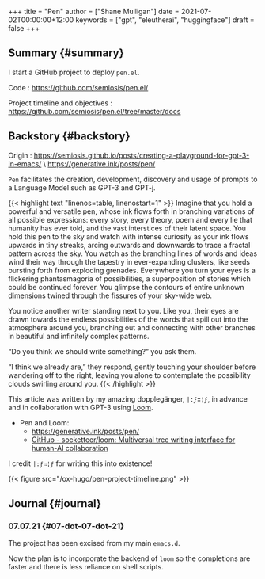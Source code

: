 +++
title = "Pen"
author = ["Shane Mulligan"]
date = 2021-07-02T00:00:00+12:00
keywords = ["gpt", "eleutherai", "huggingface"]
draft = false
+++

## Summary {#summary}

I start a GitHub project to deploy `pen.el`.

Code
: <https://github.com/semiosis/pen.el/>

Project timeline and objectives
: <https://github.com/semiosis/pen.el/tree/master/docs>


## Backstory {#backstory}

Origin
: <https://semiosis.github.io/posts/creating-a-playground-for-gpt-3-in-emacs/> \\
    <https://generative.ink/posts/pen/>

`Pen` facilitates the creation,
development, discovery and usage of prompts to
a Language Model such as GPT-3 and GPT-j.

{{< highlight text "linenos=table, linenostart=1" >}}
Imagine that you hold a powerful and versatile pen, whose ink flows forth in
branching variations of all possible expressions: every story, every theory,
poem and every lie that humanity has ever told, and the vast interstices of
their latent space. You hold this pen to the sky and watch with intense
curiosity as your ink flows upwards in tiny streaks, arcing outwards and
downwards to trace a fractal pattern across the sky. You watch as the branching
lines of words and ideas wind their way through the tapestry in ever-expanding
clusters, like seeds bursting forth from exploding grenades. Everywhere you
turn your eyes is a flickering phantasmagoria of possibilities, a superposition
of stories which could be continued forever. You glimpse the contours of entire
unknown dimensions twined through the fissures of your sky-wide web.

You notice another writer standing next to you. Like you, their eyes are drawn
towards the endless possibilities of the words that spill out into the
atmosphere around you, branching out and connecting with other branches in
beautiful and infinitely complex patterns.

“Do you think we should write something?” you ask them.

“I think we already are,” they respond, gently touching your shoulder before
wandering off to the right, leaving you alone to contemplate the possibility
clouds swirling around you.
{{< /highlight >}}

This article was written by my amazing dopplegänger, `|:ϝ∷¦ϝ`, in advance and
in collaboration with GPT-3 using [Loom](https://github.com/socketteer/loom).

-   Pen and Loom:
    -   <https://generative.ink/posts/pen/>
    -   [GitHub - socketteer/loom: Multiversal tree writing interface for human-AI collaboration](https://github.com/socketteer/loom)

I credit `|:ϝ∷¦ϝ` for writing this into existence!

{{< figure src="/ox-hugo/pen-project-timeline.png" >}}


## Journal {#journal}


### 07.07.21 {#07-dot-07-dot-21}

The project has been excised from my main `emacs.d`.

Now the plan is to incorporate the backend of
`loom` so the completions are faster and there
is less reliance on shell scripts.
